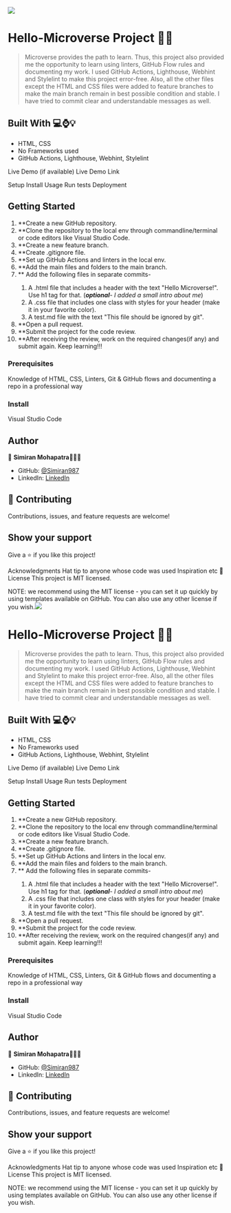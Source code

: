 ![](https://img.shields.io/badge/Microverse-blueviolet)

# Hello-Microverse Project 👋🏻


> Microverse provides the path to learn. Thus, this project also provided me the opportunity to learn using linters, GitHub Flow rules and documenting my work. 
   I used GitHub Actions, Lighthouse, Webhint and Stylelint to make this project error-free. Also, all the other files except the HTML and CSS files were added to feature branches to make the main branch remain in best possible condition and stable. I have tried to commit clear and understandable messages as well.
   

## Built With 💻⌚️💡

- HTML, CSS
- No Frameworks used
- GitHub Actions, Lighthouse, Webhint, Stylelint

Live Demo (if available)
Live Demo Link

Setup
Install
Usage
Run tests
Deployment

## Getting Started
<ol>
   <li>**Create a new GitHub repository.</li>
   <li>**Clone the repository to the local env through commandline/terminal or code editors like Visual Studio Code.</li>
   <li>**Create a new feature branch.</li>
   <li>**Create .gitignore file.</li>
   <li>**Set up GitHub Actions and linters in the local env.</li>
   <li>**Add the main files and folders to the main branch.</li>
   <li>** Add the following files in separate commits-</li>
     <ol>
       <li>A .html file that includes a header with the text "Hello Microverse!". Use h1 tag for that. (<i><b>optional</b>- I added a small intro about me</i>)</li>
       <li>A .css file that includes one class with styles for your header (make it in your favorite color).</li>
       <li>A test.md file with the text "This file should be ignored by git".</li>
     </ol>
   <li>**Open a pull request.</li>
   <li>**Submit the project for the code review.</li>
   <li>**After receiving the review, work on the required changes(if any) and submit again. Keep learning!!!</li>
</ol>

### Prerequisites
Knowledge of HTML, CSS, Linters, Git & GitHub flows and documenting a repo in a professional way


### Install
Visual Studio Code


## Author

👤 **Simiran Mohapatra**👩🏻‍💼

- GitHub: [@Simiran987](https://github.com/Simiran987)
- LinkedIn: [LinkedIn](https://linkedin.com/in/simiran-mohapatra)


## 🤝 Contributing

Contributions, issues, and feature requests are welcome!


## Show your support

Give a ⭐️ if you like this project!

Acknowledgments
Hat tip to anyone whose code was used
Inspiration
etc
📝 License
This project is MIT licensed.

NOTE: we recommend using the MIT license - you can set it up quickly by using templates available on GitHub. You can also use any other license if you wish.![](https://img.shields.io/badge/Microverse-blueviolet)

# Hello-Microverse Project 👋🏻


> Microverse provides the path to learn. Thus, this project also provided me the opportunity to learn using linters, GitHub Flow rules and documenting my work. 
   I used GitHub Actions, Lighthouse, Webhint and Stylelint to make this project error-free. Also, all the other files except the HTML and CSS files were added to feature branches to make the main branch remain in best possible condition and stable. I have tried to commit clear and understandable messages as well.
   

## Built With 💻⌚️💡

- HTML, CSS
- No Frameworks used
- GitHub Actions, Lighthouse, Webhint, Stylelint

Live Demo (if available)
Live Demo Link

Setup
Install
Usage
Run tests
Deployment

## Getting Started
<ol>
   <li>**Create a new GitHub repository.</li>
   <li>**Clone the repository to the local env through commandline/terminal or code editors like Visual Studio Code.</li>
   <li>**Create a new feature branch.</li>
   <li>**Create .gitignore file.</li>
   <li>**Set up GitHub Actions and linters in the local env.</li>
   <li>**Add the main files and folders to the main branch.</li>
   <li>** Add the following files in separate commits-</li>
     <ol>
       <li>A .html file that includes a header with the text "Hello Microverse!". Use h1 tag for that. (<i><b>optional</b>- I added a small intro about me</i>)</li>
       <li>A .css file that includes one class with styles for your header (make it in your favorite color).</li>
       <li>A test.md file with the text "This file should be ignored by git".</li>
     </ol>
   <li>**Open a pull request.</li>
   <li>**Submit the project for the code review.</li>
   <li>**After receiving the review, work on the required changes(if any) and submit again. Keep learning!!!</li>
</ol>

### Prerequisites
Knowledge of HTML, CSS, Linters, Git & GitHub flows and documenting a repo in a professional way


### Install
Visual Studio Code


## Author

👤 **Simiran Mohapatra**👩🏻‍💼

- GitHub: [@Simiran987](https://github.com/Simiran987)
- LinkedIn: [LinkedIn](https://linkedin.com/in/simiran-mohapatra)


## 🤝 Contributing

Contributions, issues, and feature requests are welcome!


## Show your support

Give a ⭐️ if you like this project!

Acknowledgments
Hat tip to anyone whose code was used
Inspiration
etc
📝 License
This project is MIT licensed.

NOTE: we recommend using the MIT license - you can set it up quickly by using templates available on GitHub. You can also use any other license if you wish.

